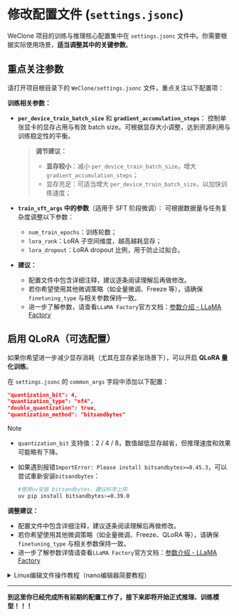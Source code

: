 # 修改配置文件 (`settings.jsonc`)

WeClone 项目的训练与推理核心配置集中在 `settings.jsonc` 文件中。你需要根据实际使用场景，**适当调整其中的关键参数**。

## 重点关注参数
请打开项目根目录下的 `WeClone/settings.jsonc` 文件，重点关注以下配置项：

**训练相关参数：**

- **`per_device_train_batch_size`** 和 **`gradient_accumulation_steps`**：
  控制单张显卡的显存占用与有效 batch size。可根据显存大小调整，达到资源利用与训练稳定性的平衡。

   >**调节建议：**
   >
   >-  **显存较小**：减小 `per_device_train_batch_size`，增大 `gradient_accumulation_steps`；
   >-  显存充足：可适当增大 `per_device_train_batch_size`，以加快训练速度；

- **`train_sft_args` 中的参数**（适用于 SFT 阶段微调）：
  可根据数据量与任务复杂度调整以下参数：

  - `num_train_epochs`：训练轮数；
  - `lora_rank`：LoRA 子空间维度，越高越耗显存；
  - `lora_dropout`：LoRA dropout 比例，用于防止过拟合。

- **建议：**

  - 配置文件中包含详细注释，建议逐条阅读理解后再做修改。
  - 若你希望使用其他微调策略（如全量微调、Freeze 等），请确保 `finetuning_type` 与相关参数保持一致。
  - 进一步了解参数，请查看`LLaMA Factory`官方文档：[参数介绍 - LLaMA Factory](https://llamafactory.readthedocs.io/zh-cn/latest/advanced/arguments.html)


## **启用 QLoRA（可选配置）**

如果你希望进一步减少显存消耗（尤其在显存紧张场景下），可以开启 **QLoRA 量化训练**。

在 `settings.jsonc` 的 `common_args` 字段中添加以下配置：

```json
"quantization_bit": 4,
"quantization_type": "nf4",
"double_quantization": true,
"quantization_method": "bitsandbytes"
```

> [!NOTE]
>
> - `quantization_bit` 支持值：2 / 4 / 8，数值越低显存越省，但推理速度和效果可能略有下降。
>
> - 如果遇到报错`ImportError: Please install bitsandbytes>=0.45.3`，可以尝试重新安装`bitsandbytes`：
>
>   ```bash
>   #使用uv安装 bitsandbytes，建议科学上网
>   uv pip install bitsandbytes>=0.39.0
>   ```

**调整建议：**

- 配置文件中包含详细注释，建议逐条阅读理解后再做修改。
- 若你希望使用其他微调策略（如全量微调、Freeze、QLoRA 等），请确保 `finetuning_type` 与相关参数保持一致。
- 进一步了解参数详情请查看`LLaMA Factory`官方文档：[参数介绍 - LLaMA Factory](https://llamafactory.readthedocs.io/zh-cn/latest/advanced/arguments.html)

<details>
<summary>Linux编辑文件操作教程（nano编辑器简要教程）</summary>

1. 在根目录下运行`nano`编辑器

```bash
nano settings.jsonc 
```

2. 移动光标到你要修改的位置，进行对应修改操作。

   `Ctrl + ^` 是标记开始（英文叫 "set mark"）；

   `Alt + 6` 是复制（保留内容），`Ctrl + K` 是剪切（删除原内容）；`Ctrl + U` 是粘贴(仅粘贴内部复制或剪切内容)；

   `鼠标右键`是粘贴外部内容。

3. 修改后按 `Ctrl + O` 保存，按 `Enter` 确认；再按 `Ctrl + X` 退出。

</details>


---

**到这里你已经完成所有前期的配置工作了，接下来即将开始正式推理、训练模型！！！**